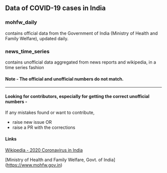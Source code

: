 ## Data of COVID-19 cases in India

### mohfw_daily
contains official data from the Government of India (Ministry of Health and Family Welfare), updated daily.

### news_time_series
contains unofficial data aggregated from news reports and wikipedia, in a time series fashion

#### Note - The official and unofficial numbers do not match. 
___
#### Looking for contributors, especially for getting the correct unofficial numbers -

If any mistakes found or want to contribute, 
- raise new issue OR
- raise a PR with the corrections

#### Links
[Wikipedia - 2020 Coronavirus in India](https://en.wikipedia.org/wiki/2020_coronavirus_pandemic_in_India)

[Ministry of Health and Family Welfare, Govt. of India] (https://www.mohfw.gov.in)
